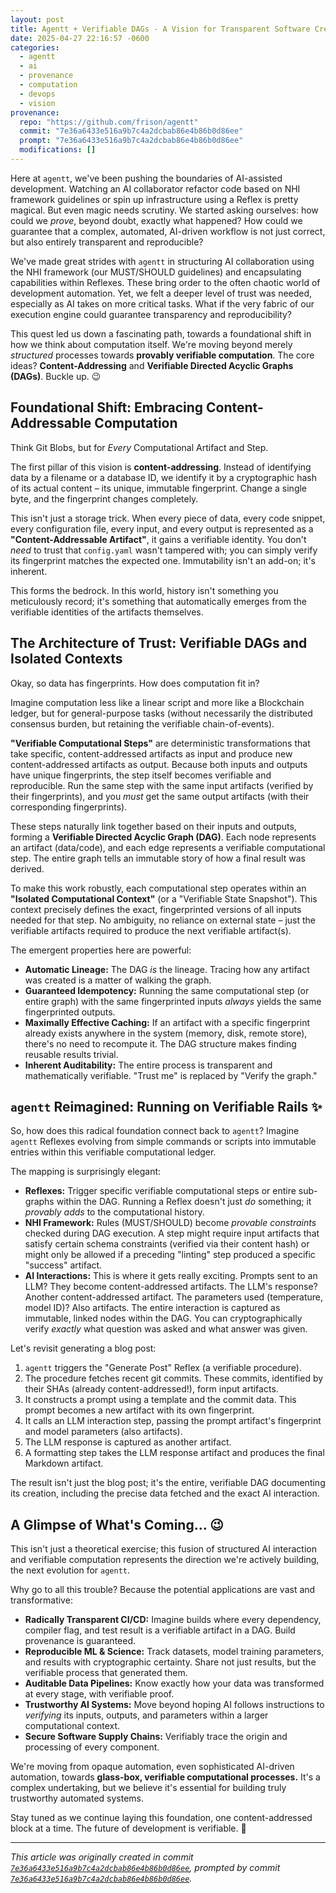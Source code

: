 ```yaml
---
layout: post
title: Agentt + Verifiable DAGs - A Vision for Transparent Software Creation 🚀
date: 2025-04-27 22:16:57 -0600
categories:
  - agentt
  - ai
  - provenance
  - computation
  - devops
  - vision
provenance:
  repo: "https://github.com/frison/agentt"
  commit: "7e36a6433e516a9b7c4a2dcbab86e4b86b0d86ee"
  prompt: "7e36a6433e516a9b7c4a2dcbab86e4b86b0d86ee"
  modifications: []
---
```


Here at `agentt`, we've been pushing the boundaries of AI-assisted development. Watching an AI collaborator refactor code based on NHI framework guidelines or spin up infrastructure using a Reflex is pretty magical. But even magic needs scrutiny. We started asking ourselves: how could we *prove*, beyond doubt, exactly what happened? How could we guarantee that a complex, automated, AI-driven workflow is not just correct, but also entirely transparent and reproducible?

We've made great strides with `agentt` in structuring AI collaboration using the NHI framework (our MUST/SHOULD guidelines) and encapsulating capabilities within Reflexes. These bring order to the often chaotic world of development automation. Yet, we felt a deeper level of trust was needed, especially as AI takes on more critical tasks. What if the very fabric of our execution engine could guarantee transparency and reproducibility?

This quest led us down a fascinating path, towards a foundational shift in how we think about computation itself. We're moving beyond merely *structured* processes towards **provably verifiable computation**. The core ideas? **Content-Addressing** and **Verifiable Directed Acyclic Graphs (DAGs)**. Buckle up. 😉

## Foundational Shift: Embracing Content-Addressable Computation

Think Git Blobs, but for *Every* Computational Artifact and Step.

The first pillar of this vision is **content-addressing**. Instead of identifying data by a filename or a database ID, we identify it by a cryptographic hash of its actual content – its unique, immutable fingerprint. Change a single byte, and the fingerprint changes completely.

This isn't just a storage trick. When every piece of data, every code snippet, every configuration file, every input, and every output is represented as a **"Content-Addressable Artifact"**, it gains a verifiable identity. You don't *need* to trust that `config.yaml` wasn't tampered with; you can simply verify its fingerprint matches the expected one. Immutability isn't an add-on; it's inherent.

This forms the bedrock. In this world, history isn't something you meticulously record; it's something that automatically emerges from the verifiable identities of the artifacts themselves.

## The Architecture of Trust: Verifiable DAGs and Isolated Contexts

Okay, so data has fingerprints. How does computation fit in?

Imagine computation less like a linear script and more like a Blockchain ledger, but for general-purpose tasks (without necessarily the distributed consensus burden, but retaining the verifiable chain-of-events).

**"Verifiable Computational Steps"** are deterministic transformations that take specific, content-addressed artifacts as input and produce new content-addressed artifacts as output. Because both inputs and outputs have unique fingerprints, the step itself becomes verifiable and reproducible. Run the same step with the same input artifacts (verified by their fingerprints), and you *must* get the same output artifacts (with their corresponding fingerprints).

These steps naturally link together based on their inputs and outputs, forming a **Verifiable Directed Acyclic Graph (DAG)**. Each node represents an artifact (data/code), and each edge represents a verifiable computational step. The entire graph tells an immutable story of how a final result was derived.

To make this work robustly, each computational step operates within an **"Isolated Computational Context"** (or a "Verifiable State Snapshot"). This context precisely defines the exact, fingerprinted versions of all inputs needed for that step. No ambiguity, no reliance on external state – just the verifiable artifacts required to produce the next verifiable artifact(s).

The emergent properties here are powerful:

*   **Automatic Lineage:** The DAG *is* the lineage. Tracing how any artifact was created is a matter of walking the graph.
*   **Guaranteed Idempotency:** Running the same computational step (or entire graph) with the same fingerprinted inputs *always* yields the same fingerprinted outputs.
*   **Maximally Effective Caching:** If an artifact with a specific fingerprint already exists anywhere in the system (memory, disk, remote store), there's no need to recompute it. The DAG structure makes finding reusable results trivial.
*   **Inherent Auditability:** The entire process is transparent and mathematically verifiable. "Trust me" is replaced by "Verify the graph."

## `agentt` Reimagined: Running on Verifiable Rails ✨

So, how does this radical foundation connect back to `agentt`? Imagine `agentt` Reflexes evolving from simple commands or scripts into immutable entries within this verifiable computational ledger.

The mapping is surprisingly elegant:

*   **Reflexes:** Trigger specific verifiable computational steps or entire sub-graphs within the DAG. Running a Reflex doesn't just *do* something; it *provably adds* to the computational history.
*   **NHI Framework:** Rules (MUST/SHOULD) become *provable constraints* checked during DAG execution. A step might require input artifacts that satisfy certain schema constraints (verified via their content hash) or might only be allowed if a preceding "linting" step produced a specific "success" artifact.
*   **AI Interactions:** This is where it gets really exciting. Prompts sent to an LLM? They become content-addressed artifacts. The LLM's response? Another content-addressed artifact. The parameters used (temperature, model ID)? Also artifacts. The entire interaction is captured as immutable, linked nodes within the DAG. You can cryptographically verify *exactly* what question was asked and what answer was given.

Let's revisit generating a blog post:

1.  `agentt` triggers the "Generate Post" Reflex (a verifiable procedure).
2.  The procedure fetches recent git commits. These commits, identified by their SHAs (already content-addressed!), form input artifacts.
3.  It constructs a prompt using a template and the commit data. This prompt becomes a new artifact with its own fingerprint.
4.  It calls an LLM interaction step, passing the prompt artifact's fingerprint and model parameters (also artifacts).
5.  The LLM response is captured as another artifact.
6.  A formatting step takes the LLM response artifact and produces the final Markdown artifact.

The result isn't just the blog post; it's the entire, verifiable DAG documenting its creation, including the precise data fetched and the exact AI interaction.

## A Glimpse of What's Coming... 😉

This isn't just a theoretical exercise; this fusion of structured AI interaction and verifiable computation represents the direction we're actively building, the next evolution for `agentt`.

Why go to all this trouble? Because the potential applications are vast and transformative:

*   **Radically Transparent CI/CD:** Imagine builds where every dependency, compiler flag, and test result is a verifiable artifact in a DAG. Build provenance is guaranteed.
*   **Reproducible ML & Science:** Track datasets, model training parameters, and results with cryptographic certainty. Share not just results, but the verifiable process that generated them.
*   **Auditable Data Pipelines:** Know exactly how your data was transformed at every stage, with verifiable proof.
*   **Trustworthy AI Systems:** Move beyond hoping AI follows instructions to *verifying* its inputs, outputs, and parameters within a larger computational context.
*   **Secure Software Supply Chains:** Verifiably trace the origin and processing of every component.

We're moving from opaque automation, even sophisticated AI-driven automation, towards **glass-box, verifiable computational processes.** It's a complex undertaking, but we believe it's essential for building truly trustworthy automated systems.

Stay tuned as we continue laying this foundation, one content-addressed block at a time. The future of development is verifiable. 🚀

---

*This article was originally created in commit [`7e36a6433e516a9b7c4a2dcbab86e4b86b0d86ee`](https://github.com/frison/agentt/commit/7e36a6433e516a9b7c4a2dcbab86e4b86b0d86ee), prompted by commit [`7e36a6433e516a9b7c4a2dcbab86e4b86b0d86ee`](https://github.com/frison/agentt/commit/7e36a6433e516a9b7c4a2dcbab86e4b86b0d86ee).*